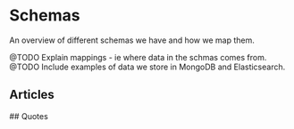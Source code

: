 # Schemas

An overview of different schemas we have and how we map them.

@TODO Explain mappings - ie where data in the schmas comes from.
@TODO Include examples of data we store in MongoDB and Elasticsearch.

## Articles

## Quotes

